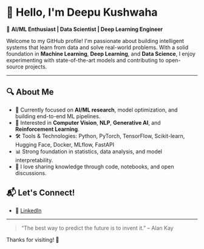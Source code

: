 # 👋 Hello, I'm Deepu Kushwaha

🎯 **AI/ML Enthusiast | Data Scientist | Deep Learning Engineer**

Welcome to my GitHub profile! I'm passionate about building intelligent systems that learn from data and solve real-world problems. With a solid foundation in **Machine Learning**, **Deep Learning**, and **Data Science**, I enjoy experimenting with state-of-the-art models and contributing to open-source projects.

---

## 🔍 About Me

- 🤖 Currently focused on **AI/ML research**, model optimization, and building end-to-end ML pipelines.
- 🧠 Interested in **Computer Vision**, **NLP**, **Generative AI**, and **Reinforcement Learning**.
- 🛠️ Tools & Technologies: Python, PyTorch, TensorFlow, Scikit-learn, Hugging Face, Docker, MLflow, FastAPI
- 📊 Strong foundation in statistics, data analysis, and model interpretability.
- 💬 I love sharing knowledge through code, notebooks, and open discussions.



## 📬 Let's Connect!

- 💼 [LinkedIn](https://linkedin.com/in/deepukushwaha/)


---

> “The best way to predict the future is to invent it.” – Alan Kay

Thanks for visiting! 🚀
